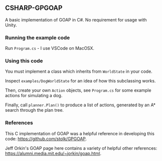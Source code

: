 ## CSHARP-GPGOAP

A basic implementation of GOAP in C#. No requirement for usage with Unity.

### Running the example code

Run `Program.cs` - I use VSCode on MacOSX.

### Using this code

You must implement a class which inherits from `WorldState` in your code.

Inspect `examples/DogWorldState` for an idea of how this subclassing works.

Then, create your own `Action` objects, see `Program.cs` for some example actions for simulating a dog.

Finally, call `planner.Plan()` to produce a list of actions, generated by an A* search through the plan tree.

### References

This C implementation of GOAP was a helpful reference in developing this code: https://github.com/stolk/GPGOAP.

Jeff Orkin's GOAP page here contains a variety of helpful other references: https://alumni.media.mit.edu/~jorkin/goap.html.
